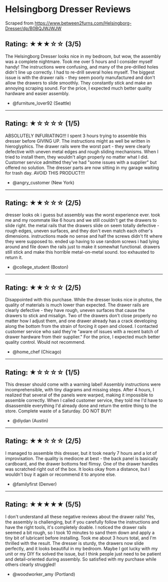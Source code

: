 # Helsingborg Dresser Reviews

Scraped from https://www.between2furns.com/Helsingborg-Dresser/dp/B0BQJWJWJW

## Rating: ★★★☆☆ (3/5)
The Helsingborg Dresser looks nice in my bedroom, but wow, the assembly was a complete nightmare. Took me over 5 hours and I consider myself handy! The instructions were confusing, and many of the pre-drilled holes didn't line up correctly. I had to re-drill several holes myself. The biggest issue is with the drawer rails - they seem poorly manufactured and don't allow the drawers to slide smoothly. They constantly stick and make an annoying scraping sound. For the price, I expected much better quality hardware and easier assembly.

- @furniture_lover92 (Seattle)

---

## Rating: ★☆☆☆☆ (1/5)
ABSOLUTELY INFURIATING!!! I spent 3 hours trying to assemble this dresser before GIVING UP. The instructions might as well be written in hieroglyphics. The drawer rails were the worst part - they were clearly defective with uneven metal edges and rough sliding mechanisms. When I tried to install them, they wouldn't align properly no matter what I did. Customer service admitted they've had "some issues with a supplier" but offered no solution. The dresser parts are now sitting in my garage waiting for trash day. AVOID THIS PRODUCT!!!

- @angry_customer (New York)

---

## Rating: ★★☆☆☆ (2/5)
dresser looks ok i guess but assembly was the worst experience ever. took me and my roommate like 6 hours and we still couldn't get the drawers to slide right. the metal rails that the drawers slide on seem totally defective - rough edges, uneven surfaces, and they don't even match each other's dimensions. instructions made no sense and half the screws didn't fit where they were supposed to. ended up having to use random screws i had lying around and file down the rails just to make it somewhat functional. drawers still stick and make this horrible metal-on-metal sound. too exhausted to return it.

- @college_student (Boston)

---

## Rating: ★★☆☆☆ (2/5)
Disappointed with this purchase. While the dresser looks nice in photos, the quality of materials is much lower than expected. The drawer rails are clearly defective - they have rough, uneven surfaces that cause the drawers to stick and misalign. Two of the drawers don't close properly no matter how I adjust them, and one drawer already has a crack developing along the bottom from the strain of forcing it open and closed. I contacted customer service who said they're "aware of issues with a recent batch of drawer hardware from their supplier." For the price, I expected much better quality control. Would not recommend.

- @home_chef (Chicago)

---

## Rating: ★☆☆☆☆ (1/5)
This dresser should come with a warning label! Assembly instructions were incomprehensible, with tiny diagrams and missing steps. After 4 hours, I realized that several of the panels were warped, making it impossible to assemble correctly. When I called customer service, they told me I'd have to disassemble everything I'd already done and return the entire thing to the store. Complete waste of a Saturday. DO NOT BUY!

- @diydan (Austin)

---

## Rating: ★★☆☆☆ (2/5)
I managed to assemble this dresser, but it took nearly 7 hours and a lot of improvisation. The quality is mediocre at best - the back panel is basically cardboard, and the drawer bottoms feel flimsy. One of the drawer handles was scratched right out of the box. It looks okay from a distance, but I wouldn't buy it again or recommend it to anyone else.

- @familyfirst (Denver)

---

## Rating: ★★★★★ (5/5)
I don't understand all these negative reviews about the drawer rails! Yes, the assembly is challenging, but if you carefully follow the instructions and have the right tools, it's completely doable. I noticed the drawer rails seemed a bit rough, so I took 10 minutes to sand them down and apply a tiny bit of lubricant before installing. Took me about 3 hours total, and I'm thrilled with the result. The dresser is sturdy, the drawers now slide perfectly, and it looks beautiful in my bedroom. Maybe I got lucky with my unit or my DIY fix solved the issue, but I think people just need to be patient and detail-oriented during assembly. So satisfied with my purchase while others clearly struggled!

- @woodworker_amy (Portland)
